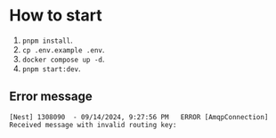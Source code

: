 # How to start

1. `pnpm install`.
2. `cp .env.example .env`.
3. `docker compose up -d`.
4. `pnpm start:dev`.

## Error message

```shell
[Nest] 1308090  - 09/14/2024, 9:27:56 PM   ERROR [AmqpConnection] Received message with invalid routing key:
```

